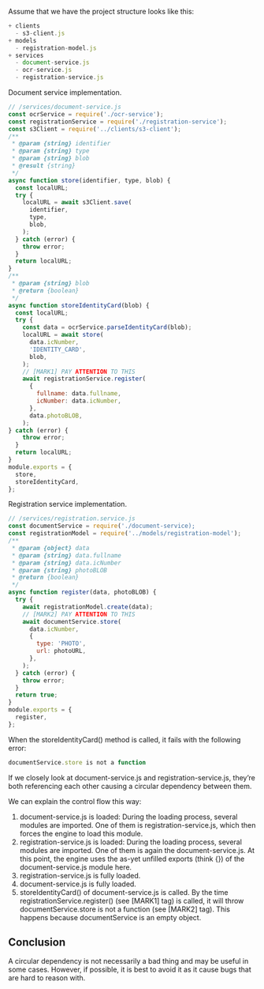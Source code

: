 Assume that we have the project structure looks like this:
```js
+ clients
  - s3-client.js
+ models
  - registration-model.js
+ services
  - document-service.js
  - ocr-service.js
  - registration-service.js
```
Document service implementation.
```js
// /services/document-service.js
const ocrService = require('./ocr-service');
const registrationService = require('./registration-service');
const s3Client = require('../clients/s3-client');
/**
 * @param {string} identifier
 * @param {string} type
 * @param {string} blob
 * @result {string}
 */
async function store(identifier, type, blob) {
  const localURL;
  try {
    localURL = await s3Client.save(
      identifier,
      type,
      blob,
    );
  } catch (error) {
    throw error; 
  }
  return localURL;
}
/**
 * @param {string} blob
 * @return {boolean}
 */
async function storeIdentityCard(blob) {
  const localURL;
  try {
    const data = ocrService.parseIdentityCard(blob);
    localURL = await store(
      data.icNumber,
      'IDENTITY_CARD',
      blob,
    );
    // [MARK1] PAY ATTENTION TO THIS
    await registrationService.register(
      {
        fullname: data.fullname,
        icNumber: data.icNumber,
      },
      data.photoBLOB,
    );
} catch (error) {
    throw error; 
  }
  return localURL;
}
module.exports = {
  store,
  storeIdentityCard,
};
```
Registration service implementation.

```js
// /services/registration.service.js
const documentService = require('./document-service);
const registrationModel = require('../models/registration-model');
/**
 * @param {object} data
 * @param {string} data.fullname
 * @param {string} data.icNumber
 * @param {string} photoBLOB
 * @return {boolean}
 */
async function register(data, photoBLOB) {
  try {
    await registrationModel.create(data);
    // [MARK2] PAY ATTENTION TO THIS
    await documentService.store(
      data.icNumber,
      {
        type: 'PHOTO',
        url: photoURL,
      },
    );
  } catch (error) {
    throw error;
  }
  return true;
}
module.exports = {
  register,
};
```
When the storeIdentityCard() method is called, it fails with the following error:
```js
documentService.store is not a function
```
If we closely look at document-service.js and registration-service.js, they’re both referencing each other causing a circular dependency between them.

We can explain the control flow this way:

1. document-service.js is loaded: During the loading process, several modules are imported. One of them is registration-service.js, which then forces the engine to load this module.
2. registration-service.js is loaded: During the loading process, several modules are imported. One of them is again the document-service.js. At this point, the engine uses the as-yet unfilled exports (think {}) of the document-service.js module here.
3. registration-service.js is fully loaded.
4. document-service.js is fully loaded.
5. storeIdentityCard() of document-service.js is called. By the time registrationService.register() (see [MARK1] tag) is called, it will throw documentService.store is not a function (see [MARK2] tag). This happens because documentService is an empty object.

## Conclusion 
A circular dependency is not necessarily a bad thing and may be useful in some cases. However, if possible, it is best to avoid it as it cause bugs that are hard to reason with.
